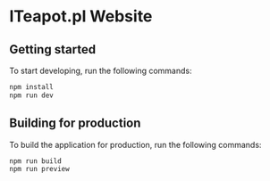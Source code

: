 # ITeapot.pl Website


## Getting started
To start developing, run the following commands:

```bash
npm install
npm run dev
```

## Building for production
To build the application for production, run the following commands:

```bash
npm run build
npm run preview
```